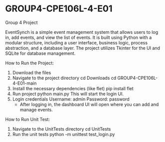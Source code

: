 # GROUP4-CPE106L-4-E01
Group 4 Project

EventSynch is a simple event management system that allows users to log in, add events, and view the list of events. It is built using Python with a modular structure, including a user interface, business logic, process abstraction, and a database layer. The project utilizes Tkinter for the UI and SQLite for database management.

How to Run the Project:
1. Download the files
2. Navigate to the project directory
   cd Downloads
   cd GROUP4-CPE106L-4-E01-main
3. Install the necessary dependencies (like flet)
   pip install flet
4. Run project
   python main.py
  This will start the login UI.
5. Login credentials
   Username: admin
   Password: password
   - After logging in, the dashboard UI will open where you can add and manage events.

How to Run Unit Test:
1. Navigate to the UnitTests directory
   cd UnitTests
2. Run the unit tests
   python -m unittest test_login.py


